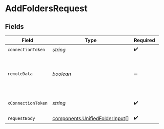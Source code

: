 # AddFoldersRequest


## Fields

| Field                                                                            | Type                                                                             | Required                                                                         | Description                                                                      |
| -------------------------------------------------------------------------------- | -------------------------------------------------------------------------------- | -------------------------------------------------------------------------------- | -------------------------------------------------------------------------------- |
| `connectionToken`                                                                | *string*                                                                         | :heavy_check_mark:                                                               | N/A                                                                              |
| `remoteData`                                                                     | *boolean*                                                                        | :heavy_minus_sign:                                                               | Set to true to include data from the original Filestorage software.              |
| `xConnectionToken`                                                               | *string*                                                                         | :heavy_check_mark:                                                               | The connection token                                                             |
| `requestBody`                                                                    | [components.UnifiedFolderInput](../../models/components/unifiedfolderinput.md)[] | :heavy_check_mark:                                                               | N/A                                                                              |